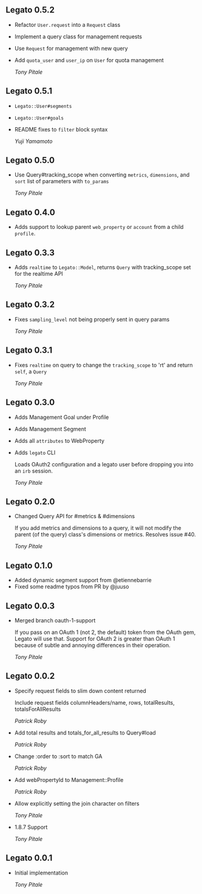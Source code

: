 ## Legato 0.5.2 ##

* Refactor `User.request` into a `Request` class
* Implement a query class for management requests
* Use `Request` for management with new query
* Add `quota_user` and `user_ip` on `User` for quota management

    *Tony Pitale*

## Legato 0.5.1 ##

*   `Legato::User#segments`
*   `Legato::User#goals`
*   README fixes to `filter` block syntax

    *Yuji Yamamoto*

## Legato 0.5.0 ##

*   Use Query#tracking_scope when converting `metrics`, `dimensions`, and `sort` list of parameters with `to_params`

    *Tony Pitale*

## Legato 0.4.0 ##

*   Adds support to lookup parent `web_property` or `account` from a child `profile`.

## Legato 0.3.3 ##

*   Adds `realtime` to `Legato::Model`, returns `Query` with tracking_scope set for the realtime API

    *Tony Pitale*

## Legato 0.3.2 ##

*   Fixes `sampling_level` not being properly sent in query params

    *Tony Pitale*

## Legato 0.3.1 ##

*   Fixes `realtime` on query to change the `tracking_scope` to 'rt' and return `self`, a `Query`

    *Tony Pitale*

## Legato 0.3.0 ##

*   Adds Management Goal under Profile
*   Adds Management Segment
*   Adds all `attributes` to WebProperty
*   Adds `legato` CLI

      Loads OAuth2 configuration and a legato user before dropping you into an
      `irb` session.

    *Tony Pitale*

## Legato 0.2.0 ##

*   Changed Query API for #metrics & #dimensions

      If you add metrics and dimensions to a query, it will not modify the
      parent (of the query) class's dimensions or metrics. Resolves issue #40.

    *Tony Pitale*

## Legato 0.1.0 ##

*   Added dynamic segment support from @etiennebarrie
*   Fixed some readme typos from PR by @juuso

## Legato 0.0.3 ##

*   Merged branch oauth-1-support

      If you pass on an OAuth 1 (not 2, the default) token from the OAuth gem, Legato will use that.
      Support for OAuth 2 is greater than OAuth 1 because of subtle and annoying differences in their operation.

    *Tony Pitale*

## Legato 0.0.2 ##

*   Specify request fields to slim down content returned

      Include request fields columnHeaders/name, rows, totalResults, totalsForAllResults

    *Patrick Roby*

*   Add total results and totals_for_all_results to Query#load

    *Patrick Roby*

*   Change :order to :sort to match GA

    *Patrick Roby*

*   Add webPropertyId to Management::Profile

    *Patrick Roby*

*   Allow explicitly setting the join character on filters

    *Tony Pitale*

*   1.8.7 Support

    *Tony Pitale*

## Legato 0.0.1 ##

*   Initial implementation

    *Tony Pitale*
